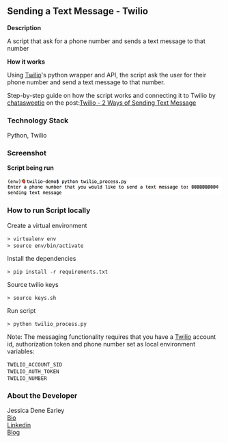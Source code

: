 Sending a Text Message - Twilio
-------------------------------


**Description**

A script that ask for a phone number and sends a text message to that number


**How it works**

Using [Twilio](https://www.twilio.com/)'s python wrapper and API, the script ask the user for their phone number and send a text message to that number.   

Step-by-step guide on how the script works and connecting it to Twilio by [chatasweetie](https://chatasweetie.com/) on the post:[Twilio - 2 Ways of Sending Text Message](http://chatasweetie.com/2016/12/19/twilio-2-ways-of-sending-text-message)


### Technology Stack

Python, Twilio


### Screenshot

**Script being run**

<img src="img/script.png">


### How to run Script locally

Create a virtual environment 

```
> virtualenv env
> source env/bin/activate
```

Install the dependencies

```
> pip install -r requirements.txt
```

Source twilio keys
```
> source keys.sh
```

Run script
```
> python twilio_process.py
```


Note: The messaging functionality requires that you have a [Twilio](https://www.twilio.com/) account id, authorization token and phone number set as local environment variables:

```
TWILIO_ACCOUNT_SID
TWILIO_AUTH_TOKEN
TWILIO_NUMBER
```

### About the Developer    
Jessica Dene Earley    
[Bio](https://chatasweetie.com/about-me/)   
[Linkedin](https://www.linkedin.com/in/jessicaearley)    
[Blog](https://chatasweetie.com/)    
